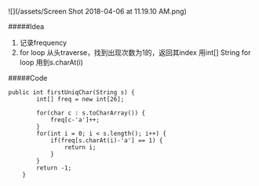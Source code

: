 ![](/assets/Screen Shot 2018-04-06 at 11.19.10 AM.png)

#####Idea
1. 记录frequency
2. for loop 从头traverse，找到出现次数为1的，返回其index
用int[]
String for loop 用到s.charAt(i)

#####Code


```
public int firstUniqChar(String s) {
        int[] freq = new int[26];
        
        for(char c : s.toCharArray()) {
            freq[c-'a']++;
        }
        for(int i = 0; i < s.length(); i++) {
            if(freq[s.charAt(i)-'a'] == 1) {
                return i;
            }
        }
        return -1;
    }
```

